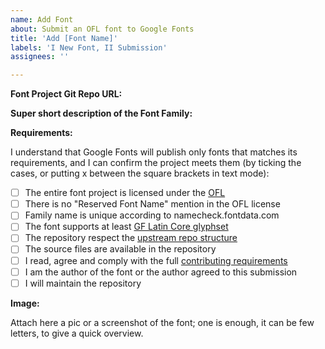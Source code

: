 ```yaml
---
name: Add Font
about: Submit an OFL font to Google Fonts
title: 'Add [Font Name]'
labels: 'I New Font, II Submission'
assignees: ''

---
```


**Font Project Git Repo URL:**


**Super short description of the Font Family:**


**Requirements:**

I understand that Google Fonts will publish only fonts that matches its requirements, and I can confirm the project meets them (by ticking the cases, or putting x between the square brackets in text mode):

- [ ] The entire font project is licensed under the [OFL](https://scripts.sil.org/cms/scripts/page.php?site_id=nrsi&id=OFL)
- [ ] There is no "Reserved Font Name" mention in the OFL license
- [ ] Family name is unique according to namecheck.fontdata.com
- [ ] The font supports at least [GF Latin Core glyphset](https://github.com/googlefonts/glyphsets/tree/main/GF_glyphsets/Latin/)
- [ ] The repository respect the [upstream repo structure](https://github.com/googlefonts/gf-docs/tree/main/Spec#upstream-repo-structure)
- [ ] The source files are available in the repository
- [ ] I read, agree and comply with the full [contributing requirements](https://github.com/google/fonts/blob/main/CONTRIBUTING.md)
- [ ] I am the author of the font or the author agreed to this submission
- [ ] I will maintain the repository

**Image:**

Attach here a pic or a screenshot of the font; one is enough, it can be few letters, to give a quick overview.
